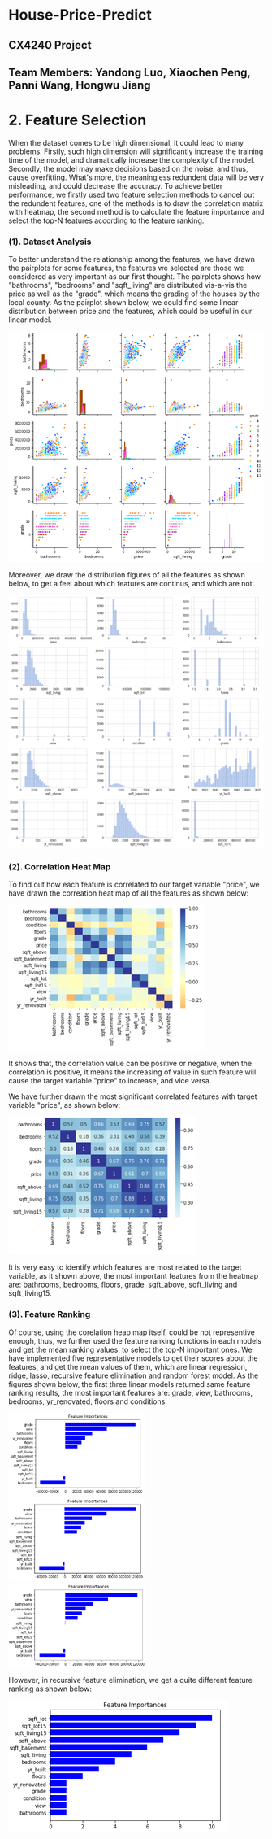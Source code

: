 # House-Price-Predict
## CX4240 Project
## Team Members: Yandong Luo, Xiaochen Peng, Panni Wang, Hongwu Jiang


# 2. Feature Selection

When the dataset comes to be high dimensional, it could lead to many problems. Firstly, such high dimension will significantly increase the training time of the model, and dramatically increase the complexity of the model. Secondly, the model may make decisions based on the noise, and thus, cause overfitting. What's more, the meaningless redundent data will be very misleading, and could decrease the accuracy.
To achieve better performance, we firstly used two feature selection methods to cancel out the redundent features, one of the methods is to draw the correlation matrix with heatmap, the second method is to calculate the feature importance and select the top-N features according to the feature ranking.

### (1). Dataset Analysis

To better understand the relationship among the features, we have drawn the pairplots for some features, the features we selected are those we considered as very important as our first thought. The pairplots shows how "bathrooms", "bedrooms" and "sqft_living" are distributed vis-a-vis the price as well as the "grade", which means the grading of the houses by the local county. As the pairplot shown below, we could find some linear distribution between price and the features, which could be useful in our linear model.

![Image](https://github.com/xiaochen76/CX4240-Project-House-Price-Predict/blob/master/Figures/Feature_Plot.png)

Moreover, we draw the distribution figures of all the features as shown below, to get a feel about which features are continus, and which are not.

![Image](https://github.com/xiaochen76/CX4240-Project-House-Price-Predict/blob/master/Figures/Feature_Dist.PNG)

### (2). Correlation Heat Map

To find out how each feature is correlated to our target variable "price", we have drawn the correation heat map of all the features as shown below:

![Image](https://github.com/xiaochen76/CX4240-Project-House-Price-Predict/blob/master/Figures/HeatMap_ALL.PNG)

It shows that, the correlation value can be positive or negative, when the correlation is positive, it means the increasing of value in such feature will cause the target variable "price" to increase, and vice versa.

We have further drawn the most significant correlated features with target variable "price", as shown below:

![Image](https://github.com/xiaochen76/CX4240-Project-House-Price-Predict/blob/master/Figures/HeatMap_select.PNG)

It is very easy to identify which features are most related to the target variable, as it shown above, the most important features from the heatmap are: bathrooms, bedrooms, floors, grade, sqft_above, sqft_living and sqft_living15.

### (3). Feature Ranking

Of course, using the corelation heap map itself, could be not representive enough, thus, we further used the feature ranking functions in each models and get the mean ranking values, to select the top-N important ones.
We have implemented five representative models to get their scores about the features, and get the mean values of them, which are linear regression, ridge, lasso, recursive feature elimination and random forest model.
As the figures shown below, the first three linear models returned same feature ranking results, the most important features are: grade, view, bathrooms, bedrooms, yr_renovated, floors and conditions.

<img src="https://github.com/xiaochen76/CX4240-Project-House-Price-Predict/blob/master/Figures/FeatureImp_LR.PNG" width="270"/> <img src="https://github.com/xiaochen76/CX4240-Project-House-Price-Predict/blob/master/Figures/FeatureImp_Ridge.PNG" width="270"/><img src="https://github.com/xiaochen76/CX4240-Project-House-Price-Predict/blob/master/Figures/FeatureImp_Lasso.PNG" width="270"/>

However, in recursive feature elimination, we get a quite different feature ranking as shown below:

![Image](https://github.com/xiaochen76/CX4240-Project-House-Price-Predict/blob/master/Figures/FeatureImp_RFE.PNG)


